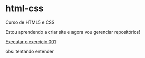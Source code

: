 # html-css
 Curso de HTML5 e CSS

Estou aprendendo a criar site e agora vou gerenciar repositórios!

<a href="https://ruan-x4.github.io/html-css/exercicios/ex001/index.html">Executar o exercício 001</a>

obs: tentando entender